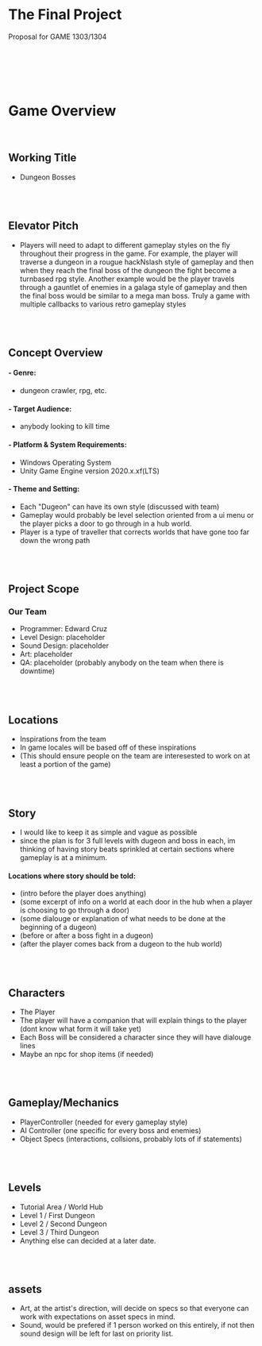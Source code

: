 # The Final Project 
Proposal for GAME 1303/1304
<br>
<br>
<br>
<br>
<br>
<br>

# Game Overview
<br>

## Working Title
- Dungeon Bosses

<br>
<br>

## Elevator Pitch
- Players will need to adapt to different gameplay styles on the fly throughout their progress in the game. For example, the player will traverse a dungeon in a rougue hackNslash style of gameplay and then when they reach the final boss of the dungeon the fight become a turnbased rpg style. Another example would be the player travels through a gauntlet of enemies in a galaga style of gameplay and then the final boss would be similar to a mega man boss. Truly a game with multiple callbacks to various retro gameplay styles

<br>
<br>

## Concept Overview

#### - Genre: 
- dungeon crawler, rpg, etc.
#### - Target Audience: 
- anybody looking to kill time
#### - Platform & System Requirements:
- Windows Operating System
- Unity Game Engine version 2020.x.xf(LTS)
#### - Theme and Setting:
- Each "Dugeon" can have its own style (discussed with team)
- Gameplay would probably be level selection oriented from a ui menu or the player picks a door to go through in a hub world.
- Player is a type of traveller that corrects worlds that have gone too far down the wrong path

<br>
<br>

## Project Scope
### Our Team
- Programmer: Edward Cruz
- Level Design: placeholder
- Sound Design: placeholder
- Art: placeholder
- QA: placeholder (probably anybody on the team when there is downtime)

<br>
<br>

## Locations
  - Inspirations from the team
  - In game locales will be based off of these inspirations
  - (This should ensure people on the team are interesested to work on at least a portion of the game)

<br>
<br>

## Story
  - I would like to keep it as simple and vague as possible
  - since the plan is for 3 full levels with dugeon and boss in each, im thinking of having story beats sprinkled at certain sections where gameplay is at a minimum.
  #### Locations where story should be told:
  - (intro before the player does anything) 
  - (some excerpt of info on a world at each door in the hub when a player is choosing to go through a door)
  - (some dialouge or explanation of what needs to be done at the beginning of a dugeon)
  - (before or after a boss fight in a dugeon)
  - (after the player comes back from a dugeon to the hub world)

<br>
<br>

## Characters
  - The Player
  - The player will have a companion that will explain things to the player (dont know what form it will take yet)
  - Each Boss will be considered a character since they will have dialouge lines
  - Maybe an npc for shop items (if needed)

<br>
<br>

## Gameplay/Mechanics
  - PlayerController (needed for every gameplay style)
  - AI Controller (one specific for every boss and enemies)
  - Object Specs (interactions, collsions, probably lots of if statements)

<br>
<br>

## Levels
  - Tutorial Area / World Hub
  - Level 1 / First Dungeon
  - Level 2 / Second Dungeon
  - Level 3 / Third Dungeon
  - Anything else can decided at a later date.

<br>
<br>

## assets
  - Art, at the artist's direction, will decide on specs so that everyone can work with expectations on asset specs in mind.
  - Sound, would be prefered if 1 person worked on this entirely, if not then sound design will be left for last on priority list.
